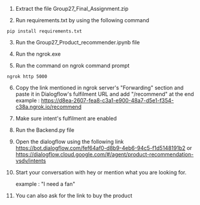 1. Extract the file Group27_Final_Assignment.zip

2. Run requirements.txt by using the following command
```
pip install requirements.txt
```

3. Run the Group27_Product_recommender.ipynb file

4. Run the ngrok.exe

5. Run the command on ngrok command prompt
```
ngrok http 5000
``` 

6. Copy the link mentioned in ngrok server's "Forwarding" section and paste it in Dialogflow's fulfilment URL and add  "/recommend" at the end
	example : https://d8ea-2607-fea8-c3a1-e900-48a7-d5e1-f354-c38a.ngrok.io/recommend
  
7. Make sure intent's fulfilment are enabled
5. Run the Backend.py file

7. Open the dialogflow using the following link
   https://bot.dialogflow.com/fef64af0-d8b9-4eb6-94c5-f1d5148191b2
	or
   https://dialogflow.cloud.google.com/#/agent/product-recommendation-vsdv/intents
   
8. Start your conversation with hey or mention what you are looking for.

	example : "I need a fan"
  
9. You can also ask for the link to buy the product
